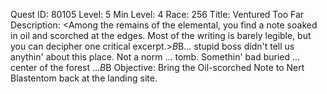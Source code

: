 Quest ID: 80105
Level: 5
Min Level: 4
Race: 256
Title: Ventured Too Far
Description: <Among the remains of the elemental, you find a note soaked in oil and scorched at the edges. Most of the writing is barely legible, but you can decipher one critical excerpt.>$B$B... stupid boss didn't tell us anythin' about this place. Not a norm ... tomb. Somethin' bad buried ... center of the forest ...$B$B<This seems worth reporting back to the foreman.>
Objective: Bring the Oil-scorched Note to Nert Blastentom back at the landing site.
